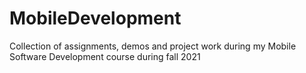 # MobileDevelopment
Collection of assignments, demos and project work during my Mobile Software Development course during fall 2021
